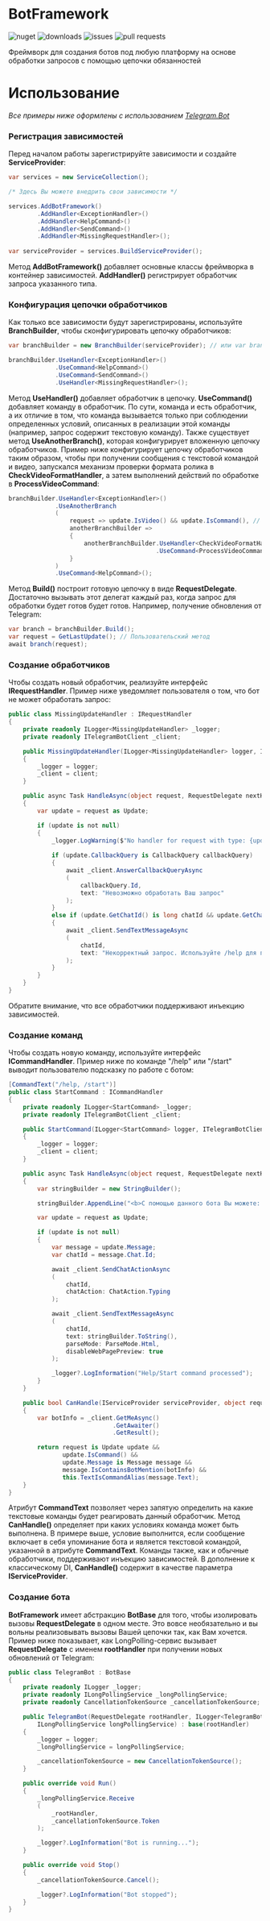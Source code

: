 # BotFramework
![nuget](https://img.shields.io/nuget/v/BotFramework.NET)
![downloads](https://img.shields.io/nuget/dt/BotFramework.NET?label=downloads) 
![issues](https://img.shields.io/github/issues/y0ung3r/BotFramework)
![pull requests](https://img.shields.io/github/issues-pr/y0ung3r/BotFramework)

Фреймворк для создания ботов под любую платформу на основе обработки запросов с помощью цепочки обязанностей

# Использование
*Все примеры ниже оформлены с использованием [Telegram.Bot](https://github.com/TelegramBots/Telegram.Bot)*
### Регистрация зависимостей
Перед началом работы зарегистрируйте зависимости и создайте **ServiceProvider**:
```csharp
var services = new ServiceCollection();

/* Здесь Вы можете внедрить свои зависимости */

services.AddBotFramework()
        .AddHandler<ExceptionHandler>()
        .AddHandler<HelpCommand>()
        .AddHandler<SendCommand>()
        .AddHandler<MissingRequestHandler>();
       
var serviceProvider = services.BuildServiceProvider();
```
Метод **AddBotFramework()** добавляет основные классы фреймворка в контейнер зависимостей. **AddHandler()** регистрирует обработчик запроса указанного типа.

### Конфигурация цепочки обработчиков
Как только все зависимости будут зарегистрированы, используйте **BranchBuilder**, чтобы сконфигурировать цепочку обработчиков:
```csharp
var branchBuilder = new BranchBuilder(serviceProvider); // или var branchBuilder = serviceProvider.GetRequiredService<IBranchBuilder>();

branchBuilder.UseHandler<ExceptionHandler>()
             .UseCommand<HelpCommand>()
             .UseCommand<SendCommand>()
             .UseHandler<MissingRequestHandler>();
```
Метод **UseHandler()** добавляет обработчик в цепочку. **UseCommand()** добавляет команду в обработчик. По сути, команда и есть обработчик, а их отличие в том, что команда вызывается только при соблюдении определенных условий, описанных в реализации этой команды (например, запрос содержит текстовую команду). Также существует метод **UseAnotherBranch()**, которая конфигурирует вложенную цепочку обработчиков. Пример ниже конфигурирует цепочку обработчиков таким образом, чтобы при получении сообщения с текстовой командой и видео, запускался механизм проверки формата ролика в **CheckVideoFormatHandler**, а затем выполнений действий по обработке в **ProcessVideoCommand**:
```csharp
branchBuilder.UseHandler<ExceptionHandler>()
             .UseAnotherBranch
             (
                 request => update.IsVideo() && update.IsCommand(), // Пользовательские методы
                 anotherBranchBuilder => 
                 {
                     anotherBranchBuilder.UseHandler<CheckVideoFormatHandler>()
                                         .UseCommand<ProcessVideoCommand>();
                 }
             )
             .UseCommand<HelpCommand>();
```
Метод **Build()** построит готовую цепочку в виде **RequestDelegate**. Достаточно вызывать этот делегат каждый раз, когда запрос для обработки будет готов будет готов. Например, получение обновления от Telegram:
```csharp
var branch = branchBuilder.Build();
var request = GetLastUpdate(); // Пользовательский метод
await branch(request);
```

### Создание обработчиков
Чтобы создать новый обработчик, реализуйте интерфейс **IRequestHandler**. Пример ниже уведомляет пользователя о том, что бот не может обработать запрос:
```csharp
public class MissingUpdateHandler : IRequestHandler
{
    private readonly ILogger<MissingUpdateHandler> _logger;
    private readonly ITelegramBotClient _client;

    public MissingUpdateHandler(ILogger<MissingUpdateHandler> logger, ITelegramBotClient client)
    {
        _logger = logger;
        _client = client;
    }

    public async Task HandleAsync(object request, RequestDelegate nextHandler)
    {
        var update = request as Update;

        if (update is not null) 
        { 
            _logger.LogWarning($"No handler for request with type: {update.Type}");
            
            if (update.CallbackQuery is CallbackQuery callbackQuery)
            {
                await _client.AnswerCallbackQueryAsync
                (
                    callbackQuery.Id,
                    text: "Невозможно обработать Ваш запрос"
                );
            }
            else if (update.GetChatId() is long chatId && update.GetChatType() is not ChatType.Group) // Пользовательские методы
            {
                await _client.SendTextMessageAsync
                (
                    chatId,
                    text: "Некорректный запрос. Используйте /help для получения списка доступных команд"
                );
            }
        }
    }
}
```
Обратите внимание, что все обработчики поддерживают инъекцию зависимостей.

### Создание команд
Чтобы создать новую команду, используйте интерфейс **ICommandHandler**. Пример ниже по команде "/help" или "/start" выводит пользователю подсказку по работе с ботом:
```csharp
[CommandText("/help, /start")]
public class StartCommand : ICommandHandler
{
    private readonly ILogger<StartCommand> _logger;
    private readonly ITelegramBotClient _client;

    public StartCommand(ILogger<StartCommand> logger, ITelegramBotClient client)
    {
        _logger = logger;
        _client = client;
    }

    public async Task HandleAsync(object request, RequestDelegate nextHandler)
    {
        var stringBuilder = new StringBuilder();

        stringBuilder.AppendLine("<b>С помощью данного бота Вы можете: ...</b>");

        var update = request as Update;

        if (update is not null)
        { 
            var message = update.Message;
            var chatId = message.Chat.Id;

            await _client.SendChatActionAsync
            (
                chatId, 
                chatAction: ChatAction.Typing
            );

            await _client.SendTextMessageAsync
            (
                chatId,
                text: stringBuilder.ToString(),
                parseMode: ParseMode.Html,
                disableWebPagePreview: true
            );

            _logger?.LogInformation("Help/Start command processed");
        }
    }

    public bool CanHandle(IServiceProvider serviceProvider, object request)
    {
        var botInfo = _client.GetMeAsync()
                             .GetAwaiter()
                             .GetResult();

        return request is Update update &&
               update.IsCommand() &&
               update.Message is Message message &&
               message.IsContainsBotMention(botInfo) &&
               this.TextIsCommandAlias(message.Text);
    }
}
```
Атрибут **CommandText** позволяет через запятую определить на какие текстовые команды будет реагировать данный обработчик. Метод **CanHandle()** определяет при каких условиях команда может быть выполнена. В примере выше, условие выполнится, если сообщение включает в себя упоминание бота и является текстовой командой, указанной в атрибуте **CommandText**.
Команды также, как и обычные обработчики, поддерживают инъекцию зависимостей. В дополнение к классическому DI, **CanHandle()** содержит в качестве параметра **IServiceProvider**.

### Создание бота
**BotFramework** имеет абстракцию **BotBase** для того, чтобы изолировать вызовы **RequestDelegate** в одном месте. Это вовсе необязательно и вы вольны реализовывать вызовы Вашей цепочки так, как Вам хочется. Пример ниже показывает, как LongPolling-сервис вызывает **RequestDelegate** с именем **rootHandler** при получении новых обновлений от Telegram:
```csharp
public class TelegramBot : BotBase
{
    private readonly ILogger _logger;
    private readonly ILongPollingService _longPollingService;
    private readonly CancellationTokenSource _cancellationTokenSource;

    public TelegramBot(RequestDelegate rootHandler, ILogger<TelegramBot> logger, 
        ILongPollingService longPollingService) : base(rootHandler)
    {
        _logger = logger;
        _longPollingService = longPollingService;

        _cancellationTokenSource = new CancellationTokenSource();
    }

    public override void Run()
    {
        _longPollingService.Receive
        (
            _rootHandler,
            _cancellationTokenSource.Token
        );

        _logger?.LogInformation("Bot is running...");
    }

    public override void Stop()
    {
        _cancellationTokenSource.Cancel();

        _logger?.LogInformation("Bot stopped");
    }
}
```
